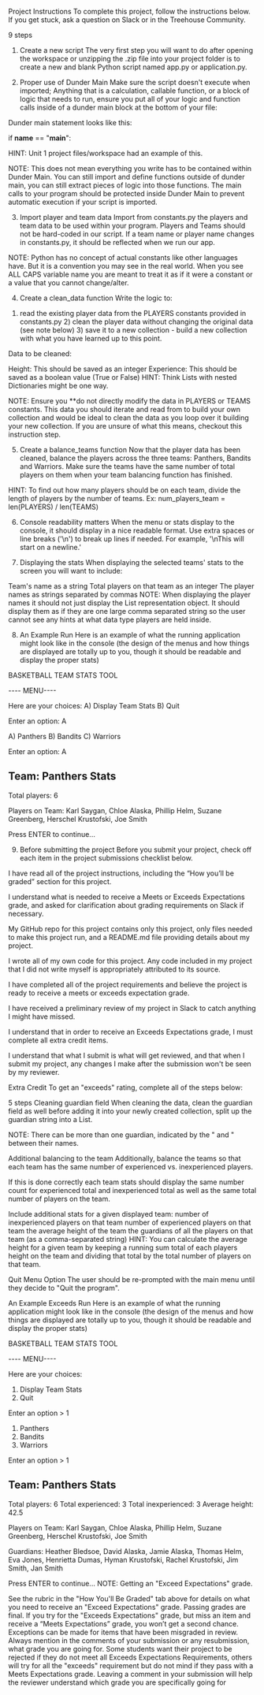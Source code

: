Project Instructions
To complete this project, follow the instructions below. If you get stuck, ask a question on Slack or in the Treehouse Community.

 9 steps
1. Create a new script
The very first step you will want to do after opening the workspace or unzipping the .zip file into your project folder is to create a new and blank Python script named app.py or application.py.

2. Proper use of Dunder Main
Make sure the script doesn't execute when imported; Anything that is a calculation, callable function, or a block of logic that needs to run, ensure you put all of your logic and function calls inside of a dunder main block at the bottom of your file:

Dunder main statement looks like this:

if __name__ == "__main__":

HINT: Unit 1 project files/workspace had an example of this.

NOTE: This does not mean everything you write has to be contained within Dunder Main. You can still import and define functions outside of dunder main, you can still extract pieces of logic into those functions. The main calls to your program should be protected inside Dunder Main to prevent automatic execution if your script is imported.

3. Import player and team data
Import from constants.py the players and team data to be used within your program. Players and Teams should not be hard-coded in our script. If a team name or player name changes in constants.py, it should be reflected when we run our app.

NOTE: Python has no concept of actual constants like other languages have. But it is a convention you may see in the real world. When you see ALL CAPS variable name you are meant to treat it as if it were a constant or a value that you cannot change/alter.

4. Create a clean_data function
Write the logic to:

1) read the existing player data from the PLAYERS constants provided in constants.py 2) clean the player data without changing the original data (see note below) 3) save it to a new collection - build a new collection with what you have learned up to this point.

Data to be cleaned:

Height: This should be saved as an integer
Experience: This should be saved as a boolean value (True or False)
HINT: Think Lists with nested Dictionaries might be one way.

NOTE: Ensure you **do not directly modify the data in PLAYERS or TEAMS constants. This data you should iterate and read from to build your own collection and would be ideal to clean the data as you loop over it building your new collection. If you are unsure of what this means, checkout this instruction step.

5. Create a balance_teams function
Now that the player data has been cleaned, balance the players across the three teams: Panthers, Bandits and Warriors. Make sure the teams have the same number of total players on them when your team balancing function has finished.

HINT: To find out how many players should be on each team, divide the length of players by the number of teams. Ex: num_players_team = len(PLAYERS) / len(TEAMS)

6. Console readability matters
When the menu or stats display to the console, it should display in a nice readable format. Use extra spaces or line breaks ('\n') to break up lines if needed. For example, '\nThis will start on a newline.'

7. Displaying the stats
When displaying the selected teams' stats to the screen you will want to include:

Team's name as a string
Total players on that team as an integer
The player names as strings separated by commas
NOTE: When displaying the player names it should not just display the List representation object. It should display them as if they are one large comma separated string so the user cannot see any hints at what data type players are held inside.

8. An Example Run
Here is an example of what the running application might look like in the console (the design of the menus and how things are displayed are totally up to you, though it should be readable and display the proper stats)

BASKETBALL TEAM STATS TOOL

---- MENU----

 Here are your choices:
  A) Display Team Stats
  B) Quit

Enter an option:  A

A) Panthers
B) Bandits
C) Warriors

Enter an option: A

Team: Panthers Stats
--------------------
Total players: 6

Players on Team:
  Karl Saygan, Chloe Alaska, Phillip Helm, Suzane Greenberg, Herschel Krustofski, Joe Smith

Press ENTER to continue...

9. Before submitting the project
Before you submit your project, check off each item in the project submissions checklist below.

 I have read all of the project instructions, including the “How you’ll be graded” section for this project.

 I understand what is needed to receive a Meets or Exceeds Expectations grade, and asked for clarification about grading requirements on Slack if necessary.

 My GitHub repo for this project contains only this project, only files needed to make this project run, and a README.md file providing details about my project.

 I wrote all of my own code for this project. Any code included in my project that I did not write myself is appropriately attributed to its source.

 I have completed all of the project requirements and believe the project is ready to receive a meets or exceeds expectation grade.

 I have received a preliminary review of my project in Slack to catch anything I might have missed.

 I understand that in order to receive an Exceeds Expectations grade, I must complete all extra credit items.

 I understand that what I submit is what will get reviewed, and that when I submit my project, any changes I make after the submission won't be seen by my reviewer.

Extra Credit
To get an "exceeds" rating, complete all of the steps below:

 5 steps
Cleaning guardian field
When cleaning the data, clean the guardian field as well before adding it into your newly created collection, split up the guardian string into a List.

NOTE: There can be more than one guardian, indicated by the " and " between their names.

Additional balancing to the team
Additionally, balance the teams so that each team has the same number of experienced vs. inexperienced players.

If this is done correctly each team stats should display the same number count for experienced total and inexperienced total as well as the same total number of players on the team.

Include additional stats for a given displayed team:
number of inexperienced players on that team
number of experienced players on that team
the average height of the team
the guardians of all the players on that team (as a comma-separated string)
HINT: You can calculate the average height for a given team by keeping a running sum total of each players height on the team and dividing that total by the total number of players on that team.

Quit Menu Option
The user should be re-prompted with the main menu until they decide to "Quit the program".

An Example Exceeds Run
Here is an example of what the running application might look like in the console (the design of the menus and how things are displayed are totally up to you, though it should be readable and display the proper stats)

BASKETBALL TEAM STATS TOOL

---- MENU----

 Here are your choices:
  1) Display Team Stats
  2) Quit

Enter an option > 1

1) Panthers
2) Bandits
3) Warriors

Enter an option > 1

Team: Panthers Stats
--------------------
Total players: 6
Total experienced: 3
Total inexperienced: 3
Average height: 42.5

Players on Team:
  Karl Saygan, Chloe Alaska, Phillip Helm, Suzane Greenberg, Herschel Krustofski, Joe Smith

Guardians:
  Heather Bledsoe, David Alaska, Jamie Alaska, Thomas Helm, Eva Jones, Henrietta Dumas, Hyman Krustofski, Rachel Krustofski, Jim Smith, Jan Smith

Press ENTER to continue...
NOTE: Getting an "Exceed Expectations" grade.

See the rubric in the "How You'll Be Graded" tab above for details on what you need to receive an "Exceed Expectations" grade.
Passing grades are final. If you try for the "Exceeds Expectations" grade, but miss an item and receive a “Meets Expectations” grade, you won’t get a second chance. Exceptions can be made for items that have been misgraded in review.
Always mention in the comments of your submission or any resubmission, what grade you are going for. Some students want their project to be rejected if they do not meet all Exceeds Expectations Requirements, others will try for all the "exceeds" requirement but do not mind if they pass with a Meets Expectations grade. Leaving a comment in your submission will help the reviewer understand which grade you are specifically going for